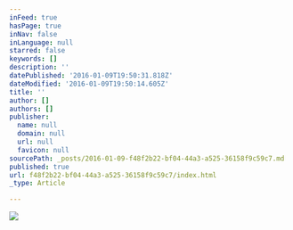 ```yaml
---
inFeed: true
hasPage: true
inNav: false
inLanguage: null
starred: false
keywords: []
description: ''
datePublished: '2016-01-09T19:50:31.818Z'
dateModified: '2016-01-09T19:50:14.605Z'
title: ''
author: []
authors: []
publisher:
  name: null
  domain: null
  url: null
  favicon: null
sourcePath: _posts/2016-01-09-f48f2b22-bf04-44a3-a525-36158f9c59c7.md
published: true
url: f48f2b22-bf04-44a3-a525-36158f9c59c7/index.html
_type: Article

---
```

![](https://the-grid-user-content.s3-us-west-2.amazonaws.com/fc42420f-8813-4372-800c-534bde6ee2cf.jpg)